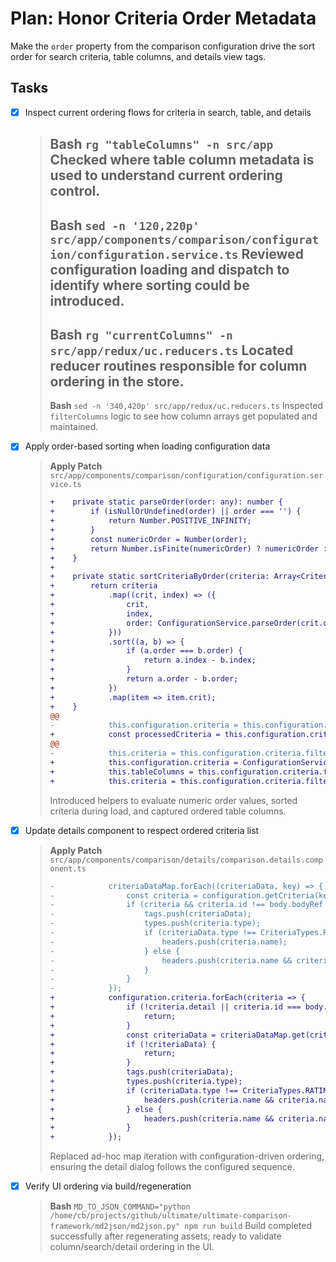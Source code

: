 # Plan: Honor Criteria Order Metadata

Make the `order` property from the comparison configuration drive the sort order for search criteria, table columns, and details view tags.

## Tasks

- [x] Inspect current ordering flows for criteria in search, table, and details
  > **Bash** `rg "tableColumns" -n src/app`
  > Checked where table column metadata is used to understand current ordering control.
  > ---
  > **Bash** `sed -n '120,220p' src/app/components/comparison/configuration/configuration.service.ts`
  > Reviewed configuration loading and dispatch to identify where sorting could be introduced.
  > ---
  > **Bash** `rg "currentColumns" -n src/app/redux/uc.reducers.ts`
  > Located reducer routines responsible for column ordering in the store.
  > ---
  > **Bash** `sed -n '340,420p' src/app/redux/uc.reducers.ts`
  > Inspected `filterColumns` logic to see how column arrays get populated and maintained.
- [x] Apply order-based sorting when loading configuration data
  > **Apply Patch** `src/app/components/comparison/configuration/configuration.service.ts`
  > ```diff
  > +    private static parseOrder(order: any): number {
  > +        if (isNullOrUndefined(order) || order === '') {
  > +            return Number.POSITIVE_INFINITY;
  > +        }
  > +        const numericOrder = Number(order);
  > +        return Number.isFinite(numericOrder) ? numericOrder : Number.POSITIVE_INFINITY;
  > +    }
  > +
  > +    private static sortCriteriaByOrder(criteria: Array<Criteria>): Array<Criteria> {
  > +        return criteria
  > +            .map((crit, index) => ({
  > +                crit,
  > +                index,
  > +                order: ConfigurationService.parseOrder(crit.order)
  > +            }))
  > +            .sort((a, b) => {
  > +                if (a.order === b.order) {
  > +                    return a.index - b.index;
  > +                }
  > +                return a.order - b.order;
  > +            })
  > +            .map(item => item.crit);
  > +    }
  > @@
  > -            this.configuration.criteria = this.configuration.criteria.map(criteria => {
  > +            const processedCriteria = this.configuration.criteria.map(criteria => {
  > @@
  > -            this.criteria = this.configuration.criteria.filter(criteria => criteria.search);
  > +            this.configuration.criteria = ConfigurationService.sortCriteriaByOrder(processedCriteria);
  > +            this.tableColumns = this.configuration.criteria.filter(criteria => criteria.table).map(criteria => criteria.id);
  > +            this.criteria = this.configuration.criteria.filter(criteria => criteria.search);
  > ```
  > Introduced helpers to evaluate numeric order values, sorted criteria during load, and captured ordered table columns.
- [x] Update details component to respect ordered criteria list
  > **Apply Patch** `src/app/components/comparison/details/comparison.details.component.ts`
  > ```diff
  > -            criteriaDataMap.forEach((criteriaData, key) => {
  > -                const criteria = configuration.getCriteria(key);
  > -                if (criteria && criteria.id !== body.bodyRef && criteria.detail) {
  > -                    tags.push(criteriaData);
  > -                    types.push(criteria.type);
  > -                    if (criteriaData.type !== CriteriaTypes.RATING) {
  > -                        headers.push(criteria.name);
  > -                    } else {
  > -                        headers.push(criteria.name && criteria.name.length > 0 ? criteria.name : criteria.id);
  > -                    }
  > -                }
  > -            });
  > +            configuration.criteria.forEach(criteria => {
  > +                if (!criteria.detail || criteria.id === body.bodyRef) {
  > +                    return;
  > +                }
  > +                const criteriaData = criteriaDataMap.get(criteria.name) || criteriaDataMap.get(criteria.id);
  > +                if (!criteriaData) {
  > +                    return;
  > +                }
  > +                tags.push(criteriaData);
  > +                types.push(criteria.type);
  > +                if (criteriaData.type !== CriteriaTypes.RATING) {
  > +                    headers.push(criteria.name && criteria.name.length > 0 ? criteria.name : criteria.id);
  > +                } else {
  > +                    headers.push(criteria.name && criteria.name.length > 0 ? criteria.name : criteria.id);
  > +                }
  > +            });
  > ```
  > Replaced ad-hoc map iteration with configuration-driven ordering, ensuring the detail dialog follows the configured sequence.
- [x] Verify UI ordering via build/regeneration
  > **Bash** `MD_TO_JSON_COMMAND="python /home/cb/projects/github/ultimate/ultimate-comparison-framework/md2json/md2json.py" npm run build`
  > Build completed successfully after regenerating assets; ready to validate column/search/detail ordering in the UI.
